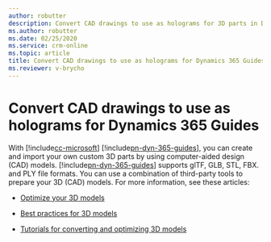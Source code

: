 ```yaml
---
author: robutter
description: Convert CAD drawings to use as holograms for 3D parts in Dynamics 365 Guides
ms.author: robutter
ms.date: 02/25/2020
ms.service: crm-online
ms.topic: article
title: Convert CAD drawings to use as holograms for Dynamics 365 Guides
ms.reviewer: v-brycho
---
```


# Convert CAD drawings to use as holograms for Dynamics 365 Guides

With [!include[cc-microsoft](../includes/cc-microsoft.md)] [!include[pn-dyn-365-guides](../includes/pn-dyn-365-guides.md)], you can create and import your own custom 3D parts by using computer-aided design (CAD) models. [!include[pn-dyn-365-guides](../includes/pn-dyn-365-guides.md)] supports glTF, GLB, STL, FBX. and PLY file formats. You can use a combination of third-party tools to prepare your 3D (CAD) models. For more information, see these articles:

- [Optimize your 3D models](https://docs.microsoft.com/dynamics365/mixed-reality/import-tool/optimize-models)

- [Best practices for 3D models](https://docs.microsoft.com/dynamics365/mixed-reality/import-tool/best-practices)

- [Tutorials for converting and optimizing 3D models](https://docs.microsoft.com/dynamics365/mixed-reality/import-tool/tutorials-overview)

